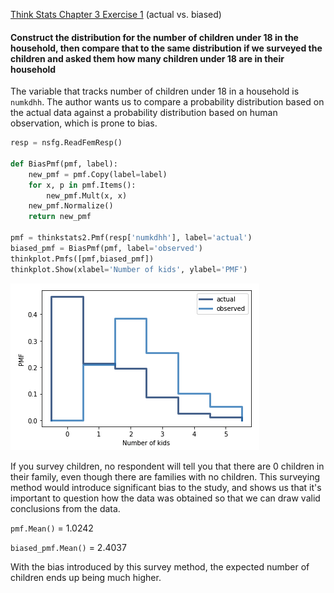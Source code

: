 [Think Stats Chapter 3 Exercise 1](http://greenteapress.com/thinkstats2/html/thinkstats2004.html#toc31) (actual vs. biased)

#### Construct the distribution for the number of children under 18 in the household, then compare that to the same distribution if we surveyed the children and asked them how many children under 18 are in their household

The variable that tracks number of children under 18 in a household is `numkdhh`. The author wants us to compare a probability distribution based on the actual data against a probability distribution based on human observation, which is prone to bias.

```python
resp = nsfg.ReadFemResp()

def BiasPmf(pmf, label):
    new_pmf = pmf.Copy(label=label)
    for x, p in pmf.Items():
        new_pmf.Mult(x, x)
    new_pmf.Normalize()
    return new_pmf

pmf = thinkstats2.Pmf(resp['numkdhh'], label='actual')
biased_pmf = BiasPmf(pmf, label='observed')
thinkplot.Pmfs([pmf,biased_pmf])
thinkplot.Show(xlabel='Number of kids', ylabel='PMF')
```

![Distribution graph](../../img/ex3-1_graph1.png)

If you survey children, no respondent will tell you that there are 0 children in their family, even though there are families with no children. This surveying method would introduce significant bias to the study, and shows us that it's important to question how the data was obtained so that we can draw valid conclusions from the data.

`pmf.Mean()` = 1.0242

`biased_pmf.Mean()` = 2.4037

With the bias introduced by this survey method, the expected number of children ends up being much higher.
